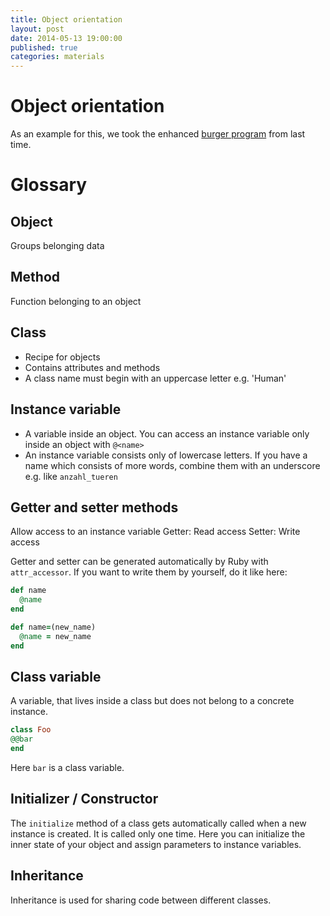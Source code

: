 ```yaml
---
title: Object orientation
layout: post
date: 2014-05-13 19:00:00
published: true
categories: materials
---
```


# Object orientation

As an example for this, we took the enhanced [burger program](https://github.com/rubyseeds/materials/blob/gh-pages/files/burger_enhancement.rb) 
from last time.


# Glossary

## Object
Groups belonging data

## Method
Function belonging to an object

## Class
- Recipe for objects
- Contains attributes and methods
- A class name must begin with an uppercase letter e.g. 'Human'

## Instance variable
- A variable inside an object. You can access an instance variable only inside an object with `@<name>`
- An instance variable consists only of lowercase letters. If you have a name which consists of more words, combine
them with an underscore e.g. like `anzahl_tueren`

## Getter and setter methods
Allow access to an instance variable
Getter: Read access
Setter: Write access

Getter and setter can be generated automatically by Ruby with `attr_accessor`.
If you want to write them by yourself, do it like here:

```ruby
def name
  @name
end

def name=(new_name)
  @name = new_name
end
```

## Class variable
A variable, that lives inside a class but does not belong to a concrete instance.

```ruby
class Foo
@@bar
end
```
Here `bar` is a class variable.

## Initializer / Constructor
The `initialize` method of a class gets automatically called when a new instance is created.
It is called only one time. Here you can initialize the inner state of your object and assign parameters to instance
variables.

## Inheritance

Inheritance is used for sharing code between different classes.
